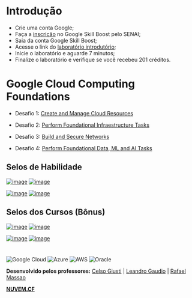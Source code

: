 # Introdução

- Crie uma conta Google;
- Faça a [inscrição](https://docs.google.com/forms/d/1jrnRcNC6Sp5F_4N3SrRFQgxMm37LUDNTZd9rkVX6Cls/viewform?edit_requested=true) no Google Skill Boost pelo SENAI;
- Saia da conta Google Skill Boost;
- Acesse o link do [laboratório introdutório](https://www.cloudskillsboost.google/focuses/2794?parent=catalog&qlcampaign=4p-EDUCR-GCCFSENAISP_AUG22-82);
- Inicie o laboratório e aguarde 7 minutos;
- Finalize o laboratório e verifique se você recebeu 201 créditos.

# Google Cloud Computing Foundations

- Desafio 1: [Create and Manage Cloud Resources](https://github.com/Leandromeda/Cloud/wiki/Desafio-1-%7C-Create-and-Manage-Cloud-Resources)

- Desafio 2: [Perform Foundational Infraestructure Tasks](https://github.com/Leandromeda/Cloud/wiki/Desafio-2-%7C-Perform-Foundational-Infraestructure-Tasks)

- Desafio 3: [Build and Secure Networks](https://github.com/Leandromeda/Cloud/wiki/Desafio-3-%7C-Build-and-Secure-Networks)

- Desafio 4: [Perform Foundational Data, ML and AI Tasks](https://github.com/Leandromeda/Cloud/wiki/Desafio-4-%7C-Perform-Foundational-Data,-ML-and-AI-Tasks)

## Selos de Habilidade

[![image](https://user-images.githubusercontent.com/105340567/181279712-62693cfd-a8ff-4ab3-adbb-1093b6d1fe28.png)](https://www.cloudskillsboost.google/quests/120)
[![image](https://user-images.githubusercontent.com/105340567/181280073-6c5c67ec-55fd-4d2f-9210-0bd5847a5d71.png)](https://www.cloudskillsboost.google/quests/118)

[![image](https://user-images.githubusercontent.com/105340567/181280160-0b14d642-f92f-4597-914b-78e99655cc84.png)](https://www.cloudskillsboost.google/quests/128)
[![image](https://user-images.githubusercontent.com/105340567/181280303-e8b36330-c6b8-4ffc-aef1-df6e5f0e6d47.png)](https://www.cloudskillsboost.google/quests/117)

## Selos dos Cursos (Bônus)

[![image](https://user-images.githubusercontent.com/105340567/181305347-dacad484-61c8-44d3-b13f-20ed68d7ce89.png)](https://google.qwiklabs.com/course_templates/153)
[![image](https://user-images.githubusercontent.com/105340567/181305523-add9128a-3af5-4ccd-aeb4-1126eaa5572b.png)](https://google.qwiklabs.com/course_templates/154)

[![image](https://user-images.githubusercontent.com/105340567/181305860-ba07d15d-9e4e-4dab-a8e4-776353ecbed2.png)](https://google.qwiklabs.com/course_templates/155)
[![image](https://user-images.githubusercontent.com/105340567/181305904-92bd7ae4-6e25-4142-bed0-ad2583cd0811.png)](https://google.qwiklabs.com/course_templates/156)

#
![Google Cloud](https://img.shields.io/badge/GoogleCloud-%234285F4.svg?style=for-the-badge&logo=google-cloud&logoColor=white)  ![Azure](https://img.shields.io/badge/azure-%230072C6.svg?style=for-the-badge&logo=microsoftazure&logoColor=white)  ![AWS](https://img.shields.io/badge/AWS-%23FF9900.svg?style=for-the-badge&logo=amazon-aws&logoColor=white)  ![Oracle](https://img.shields.io/badge/Oracle-F80000?style=for-the-badge&logo=oracle&logoColor=white)

<b>Desenvolvido pelos professores:</b> [Celso Giusti](https://github.com/CelsoGR/) | [Leandro Gaudio](https://github.com/Leandromeda/) | [Rafael Massao](https://github.com/Massao_JapaNice/)

**[NUVEM.CF](https://nuvem.cf/)**
